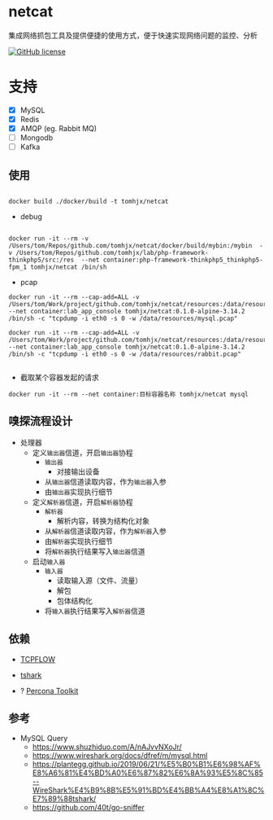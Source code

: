 # netcat
集成网络抓包工具及提供便捷的使用方式，便于快速实现网络问题的监控、分析

[![GitHub license](https://img.shields.io/github/license/tomhjx/netcat.svg?style=popout-square)](https://github.com/tomhjx/netcat/blob/main/LICENSE)



# 支持

* [x] MySQL
* [x] Redis
* [x] AMQP (eg. Rabbit MQ)
* [ ] Mongodb
* [ ] Kafka

## 使用

```

docker build ./docker/build -t tomhjx/netcat

```


* debug

```

docker run -it --rm -v /Users/tom/Repos/github.com/tomhjx/netcat/docker/build/mybin:/mybin  -v /Users/tom/Repos/github.com/tomhjx/lab/php-framework-thinkphp5/src:/res  --net container:php-framework-thinkphp5_thinkphp5-fpm_1 tomhjx/netcat /bin/sh

```


* pcap

```
docker run -it --rm --cap-add=ALL -v /Users/tom/Work/project/github.com/tomhjx/netcat/resources:/data/resources  --net container:lab_app_console tomhjx/netcat:0.1.0-alpine-3.14.2 /bin/sh -c "tcpdump -i eth0 -s 0 -w /data/resources/mysql.pcap"

docker run -it --rm --cap-add=ALL -v /Users/tom/Work/project/github.com/tomhjx/netcat/resources:/data/resources  --net container:lab_app_console tomhjx/netcat:0.1.0-alpine-3.14.2 /bin/sh -c "tcpdump -i eth0 -s 0 -w /data/resources/rabbit.pcap"


```



* 截取某个容器发起的请求

```
docker run -it --rm --net container:目标容器名称 tomhjx/netcat mysql

```



## 嗅探流程设计

* 处理器
    * 定义`输出器`信道，开启`输出器`协程
        * `输出器`
            * 对接输出设备 
        * 从`输出器`信道读取内容，作为`输出器`入参
        * 由`输出器`实现执行细节
    * 定义`解析器`信道，开启`解析器`协程
        * `解析器`
            * 解析内容，转换为结构化对象
        * 从`解析器`信道读取内容，作为`解析器`入参
        * 由`解析器`实现执行细节
        * 将`解析器`执行结果写入`输出器`信道
    * 启动`输入器`
        * `输入器`
            * 读取输入源（文件、流量）
            * 解包 
            * 包体结构化
        * 将`输入器`执行结果写入`解析器`信道 


## 依赖

* [TCPFLOW](https://github.com/simsong/tcpflow)

* [tshark](https://www.wireshark.org/docs/man-pages/tshark.html)

* ? [Percona Toolkit](https://www.percona.com/software/database-tools/percona-toolkit)


## 参考

* MySQL Query
    * https://www.shuzhiduo.com/A/nAJvvNXoJr/
    * https://www.wireshark.org/docs/dfref/m/mysql.html
    * https://plantegg.github.io/2019/06/21/%E5%B0%B1%E6%98%AF%E8%A6%81%E4%BD%A0%E6%87%82%E6%8A%93%E5%8C%85--WireShark%E4%B9%8B%E5%91%BD%E4%BB%A4%E8%A1%8C%E7%89%88tshark/
    * https://github.com/40t/go-sniffer